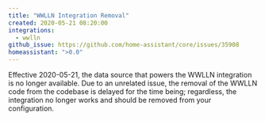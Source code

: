 ```yaml
---
title: "WWLLN Integration Removal"
created: 2020-05-21 08:20:00
integrations:
  - wwlln
github_issue: https://github.com/home-assistant/core/issues/35908
homeassistant: ">0.0"
---
```


Effective 2020-05-21, the data source that powers the WWLLN integration is no longer available. Due to an unrelated issue, the removal of the WWLLN code from the codebase is delayed for the time being; regardless, the integration no longer works and should be removed from your configuration.

